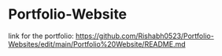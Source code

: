 # Portfolio-Website
link for the portfolio:
https://github.com/Rishabh0523/Portfolio-Websites/edit/main/Portfolio%20Website/README.md
